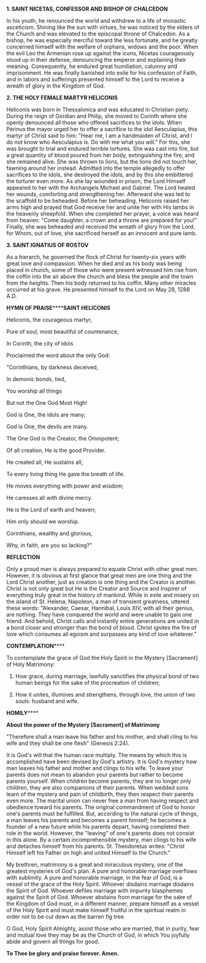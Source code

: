 
**1. SAINT NICETAS, CONFESSOR AND BISHOP OF CHALCEDON**

In his youth, he renounced the world and withdrew to a life of monastic asceticism. Shining like the sun with virtues, he was noticed by the elders of the Church and was elevated to the episcopal throne of Chalcedon. As a bishop, he was especially merciful toward the less fortunate, and he greatly concerned himself with the welfare of orphans, widows and the poor. When the evil Leo the Armenian rose up against the icons, Nicetas courageously stood up in their defense, denouncing the emperor and explaining their meaning. Consequently, he endured great humiliation, calumny and imprisonment. He was finally banished into exile for his confession of Faith, and in labors and sufferings presented himself to the Lord to receive a wreath of glory in the Kingdom of God.

**2. THE HOLY FEMALE MARTYR HELICONIS**

Heliconis was born in Thessalonica and was educated in Christian piety. During the reign of Gordian and Philip, she moved to Corinth where she openly denounced all those who offered sacrifices to the idols. When Perinus the mayor urged her to offer a sacrifice to the idol Aesculapius, this martyr of Christ said to him: "Hear me, I am a handmaiden of Christ, and I do not know who Aesculapius is. Do with me what you will." For this, she was brought to trial and endured terrible tortures. She was cast into fire, but a great quantity of blood poured from her body, extinguishing the fire, and she remained alive. She was thrown to lions, but the lions did not touch her, fawning around her instead. Admitted into the temple allegedly to offer sacrifices to the idols, she destroyed the idols, and by this she embittered the torturer even more. As she lay wounded in prison, the Lord Himself appeared to her with the Archangels Michael and Gabriel. The Lord healed her wounds, comforting and strengthening her. Afterward she was led to the scaffold to be beheaded. Before her beheading, Heliconis raised her arms high and prayed that God receive her and unite her with His lambs in the heavenly sheepfold. When she completed her prayer, a voice was heard from heaven: "Come daughter, a crown and a throne are prepared for you!" Finally, she was beheaded and received the wreath of glory from the Lord, for Whom, out of love, she sacrificed herself as an innocent and pure lamb.

**3. SAINT IGNATIUS OF ROSTOV**

As a hierarch, he governed the flock of Christ for twenty-six years with great love and compassion. When he died and as his body was being placed in church, some of those who were present witnessed him rise from the coffin into the air above the church and bless the people and the town from the heights. Then his body returned to his coffin. Many other miracles occurred at his grave. He presented himself to the Lord on May 28, 1288 A.D.


**HYMN OF PRAISE********SAINT HELICONIS**

Heliconis, the courageous martyr,

Pure of soul, most beautiful of countenance,

In Corinth, the city of idols

Proclaimed the word about the only God:

"Corinthians, by darkness deceived,

In demonic bonds, tied,

You worship all things

But not the One God Most High!

God is One, the idols are many;

God is One, the devils are many.

The One God is the Creator, the Omnipotent;

Of all creation, He is the good Provider.

He created all, He sustains all;

To every living thing He gave the breath of life.

He moves everything with power and wisdom;

He caresses all with divine mercy.

He is the Lord of earth and heaven;

Him only should we worship.

Corinthians, wealthy and glorious,

Why, in faith, are you so lacking?"

**REFLECTION**

Only a proud man is always prepared to equate Christ with other great men. However, it is obvious at first glance that great men are one thing and the Lord Christ another, just as creation is one thing and the Creator is another. Christ is not only great but He is the Creator and Source and Inspirer of everything truly great in the history of mankind. While in exile and misery on the island of St. Helena, Napoleon, a man of transient greatness, uttered these words: "Alexander, Caesar, Hannibal, Louis XIV, with all their genius, are nothing. They have conquered the world and were unable to gain one friend. And behold, Christ calls and instantly entire generations are united in a bond closer and stronger than the bond of blood. Christ ignites the fire of love which consumes all egoism and surpasses any kind of love whatever."

**CONTEMPLATION******

To contemplate the grace of God the Holy Spirit in the Mystery [Sacrament] of Holy Matrimony:

1.  How grace, during marriage, lawfully sanctifies the physical bond of two human beings for the sake of the procreation of children;

1.  How it unites, illumines and strengthens, through love, the union of two souls: husband and wife.


**HOMILY******

**About the power of the Mystery [Sacrament] of Matrimony**

"Therefore shall a man leave his father and his mother, and shall cling to his wife and they shall be one flesh" (Genesis 2:24).

It is God's will that the human race multiply. The means by which this is accomplished have been devised by God's artistry. It is God's mystery how man leaves his father and mother and clings to his wife. To leave your parents does not mean to abandon your parents but rather to become parents yourself. When children become parents, they are no longer only children, they are also companions of their parents. When wedded sons learn of the mystery and pain of childbirth, they then respect their parents even more. The marital union can never free a man from having respect and obedience toward his parents. The original commandment of God to honor one's parents must be fulfilled. But, according to the natural cycle of things, a man leaves his parents and becomes a parent himself; he becomes a founder of a new future while his parents depart, having completed their role in the world. However, the "leaving" of one's parents does not consist in this alone. By a certain incomprehensible mystery, man clings to his wife and detaches himself from his parents. St. Theodoretus writes: "Christ Himself left his Father on high and united Himself to the Church."

My brethren, matrimony is a great and miraculous mystery, one of the greatest mysteries of God's plan. A pure and honorable marriage overflows with sublimity. A pure and honorable marriage, in the fear of God, is a vessel of the grace of the Holy Spirit. Whoever disdains marriage disdains the Spirit of God. Whoever defiles marriage with impurity blasphemes against the Spirit of God. Whoever abstains from marriage for the sake of the Kingdom of God must, in a different manner, prepare himself as a vessel of the Holy Spirit and must make himself fruitful in the spiritual realm in order not to be cut down as the barren fig tree.

O God, Holy Spirit Almighty, assist those who are married, that in purity, fear and mutual love they may be as the Church of God, in which You joyfully abide and govern all things for good.

**To Thee be glory and praise forever. Amen.** 
